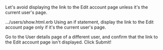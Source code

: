 Let's avoid displaying the link to the Edit account page unless it's the current user's page.
  
.../users/show.html.erb
Using an if statement, display the link to the Edit account page only if it's the current user's page.


Go to the User details page of a different user, and confirm that the link to the Edit account page isn't displayed.
Click Submit!

